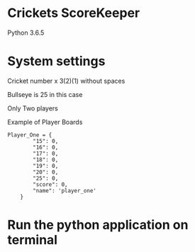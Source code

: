 # Crickets ScoreKeeper
Python 3.6.5
# System settings
Cricket number x 3(2)(1) without spaces

Bullseye is 25 in this case

Only Two players

Example of Player Boards

```
Player_One = {
        "15": 0,
        "16": 0,
        "17": 0,
        "18": 0,
        "19": 0,
        "20": 0,
        "25": 0,
        "score": 0,
        "name": 'player_one'
    } 
```
    
# Run the python application on terminal

